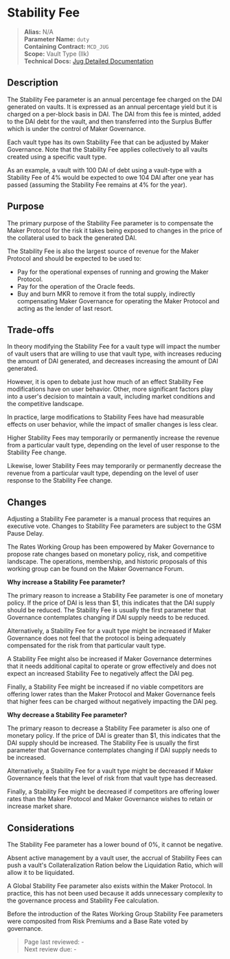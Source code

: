 # Stability Fee

>**Alias:** N/A  
>**Parameter Name:** `duty`  
>**Containing Contract:** `MCD_JUG`  
>**Scope:** Vault Type (Ilk)  
>**Technical Docs:** [Jug Detailed Documentation](https://docs.makerdao.com/smart-contract-modules/rates-module/jug-detailed-documentation)  

## Description

The Stability Fee parameter is an annual percentage fee charged on the DAI generated on vaults. It is expressed as an annual percentage yield but it is charged on a per-block basis in DAI. The DAI from this fee is minted, added to the DAI debt for the vault, and then transferred into the Surplus Buffer which is under the control of Maker Governance.

Each vault type has its own Stability Fee that can be adjusted by Maker Governance. Note that the Stability Fee applies collectively to all vaults created using a specific vault type.

As an example, a vault with 100 DAI of debt using a vault-type with a Stability Fee of 4% would be expected to owe 104 DAI after one year has passed (assuming the Stability Fee remains at 4% for the year).

## Purpose

The primary purpose of the Stability Fee parameter is to compensate the Maker Protocol for the risk it takes being exposed to changes in the price of the collateral used to back the generated DAI.

The Stability Fee is also the largest source of revenue for the Maker Protocol and should be expected to be used to:

* Pay for the operational expenses of running and growing the Maker Protocol.
* Pay for the operation of the Oracle feeds.
* Buy and burn MKR to remove it from the total supply, indirectly compensating Maker Governance for operating the Maker Protocol and acting as the lender of last resort.

## Trade-offs

In theory modifying the Stability Fee for a vault type will impact the number of vault users that are willing to use that vault type, with increases reducing the amount of DAI generated, and decreases increasing the amount of DAI generated.

However, it is open to debate just how much of an effect Stability Fee modifications have on user behavior. Other, more significant factors play into a user's decision to maintain a vault, including market conditions and the competitive landscape.

In practice, large modifications to Stability Fees have had measurable effects on user behavior, while the impact of smaller changes is less clear.

Higher Stability Fees may temporarily or permanently increase the revenue from a particular vault type, depending on the level of user response to the Stability Fee change.

Likewise, lower Stability Fees may temporarily or permanently decrease the revenue from a particular vault type, depending on the level of user response to the Stability Fee change.

## Changes

Adjusting a Stability Fee parameter is a manual process that requires an executive vote. Changes to Stability Fee parameters are subject to the GSM Pause Delay.

The Rates Working Group has been empowered by Maker Governance to propose rate changes based on monetary policy, risk, and competitive landscape. The operations, membership, and historic proposals of this working group can be found on the Maker Governance Forum.

**Why increase a Stability Fee parameter?**

The primary reason to increase a Stability Fee parameter is one of monetary policy. If the price of DAI is less than $1, this indicates that the DAI supply should be reduced. The Stability Fee is usually the first parameter that Governance contemplates changing if DAI supply needs to be reduced.

Alternatively, a Stability Fee for a vault type might be increased if Maker Governance does not feel that the protocol is being adequately compensated for the risk from that particular vault type.

A Stability Fee might also be increased if Maker Governance determines that it needs additional capital to operate or grow effectively and does not expect an increased Stability Fee to negatively affect the DAI peg.

Finally, a Stability Fee might be increased if no viable competitors are offering lower rates than the Maker Protocol and Maker Governance feels that higher fees can be charged without negatively impacting the DAI peg.

**Why decrease a Stability Fee parameter?**

The primary reason to decrease a Stability Fee parameter is also one of monetary policy. If the price of DAI is greater than $1, this indicates that the DAI supply should be increased. The Stability Fee is usually the first parameter that Governance contemplates changing if DAI supply needs to be increased.

Alternatively, a Stability Fee for a vault type might be decreased if Maker Governance feels that the level of risk from that vault type has decreased.

Finally, a Stability Fee might be decreased if competitors are offering lower rates than the Maker Protocol and Maker Governance wishes to retain or increase market share.

## Considerations

The Stability Fee parameter has a lower bound of 0%, it cannot be negative.

Absent active management by a vault user, the accrual of Stability Fees can push a vault's Collateralization Ration below the Liquidation Ratio, which will allow it to be liquidated.

A Global Stability Fee parameter also exists within the Maker Protocol. In practice, this has not been used because it adds unnecessary complexity to the governance process and Stability Fee calculation.

Before the introduction of the Rates Working Group Stability Fee parameters were composited from Risk Premiums and a Base Rate voted by governance.

>Page last reviewed: -  
>Next review due: -  

